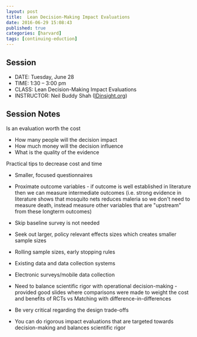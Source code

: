 ```yaml
---
layout: post
title:  Lean Decision-Making Impact Evaluations
date: 2016-06-29 15:08:43
published: true
categories: [harvard]
tags: [continuing-eduction]
---
```



## Session

- DATE: Tuesday, June 28
- TIME: 1:30 – 3:00 pm
- CLASS: Lean Decision-Making Impact Evaluations
- INSTRUCTOR: Neil Buddy Shah ([IDinsight.org](http://idinsight.org/))

## Session Notes

Is an evaluation worth the cost

- How many people will the decision impact
- How much money will the decision influence
- What is the quality of the evidence

Practical tips to decrease cost and time

- Smaller, focused questionnaires
- Proximate outcome variables - if outcome is well established in literature then we can measure intermediate outcomes (i.e. strong evidence in literature shows that mosquito nets reduces maleria so we don't need to measure death, instead measure other variables that are "upstream" from these longterm outcomes)
- Skip baseline survey is not needed
- Seek out larger, policy relevant effects sizes which creates smaller sample sizes
- Rolling sample sizes, early stopping rules
- Existing data and data collection systems
- Electronic surveys/mobile data collection


- Need to balance scientific rigor with operational decision-making - provided good slides where comparisons were made to weight the cost and benefits of RCTs vs Matching with difference-in-differences
- Be very critical regarding the design trade-offs
- You can do rigorous impact evaluations that are targeted towards decision-making and balances scientific rigor









